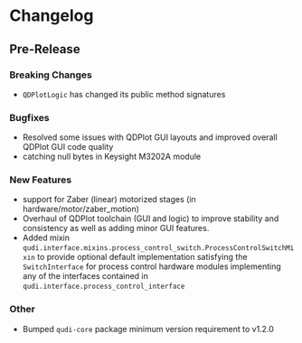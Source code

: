 # Changelog

## Pre-Release

### Breaking Changes
- `QDPlotLogic` has changed its public method signatures

### Bugfixes
- Resolved some issues with QDPlot GUI layouts and improved overall QDPlot GUI code quality
- catching null bytes in Keysight M3202A module

### New Features
- support for Zaber (linear) motorized stages (in hardware/motor/zaber_motion)
- Overhaul of QDPlot toolchain (GUI and logic) to improve stability and consistency as well as 
adding minor GUI features.
- Added mixin `qudi.interface.mixins.process_control_switch.ProcessControlSwitchMixin` to provide 
optional default implementation satisfying the `SwitchInterface` for process control hardware 
modules implementing any of the interfaces contained in `qudi.interface.process_control_interface`

### Other
- Bumped `qudi-core` package minimum version requirement to v1.2.0
